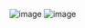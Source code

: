 ![image](https://github.com/DanniDevv/AlumnosV3/assets/89816411/c8774f18-789e-4fbe-80c0-21b2e561ad2f)
![image](https://github.com/DanniDevv/AlumnosV3/assets/89816411/8e748b31-1adc-44c0-8992-90bb7d5df113)
